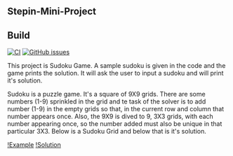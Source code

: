 ## Stepin-Mini-Project

## Build

[![CI](https://github.com/Roopesh16/Stepin-Mini-Project/actions/workflows/cppcheck.yml/badge.svg)](https://github.com/Roopesh16/Stepin-Mini-Project/actions/workflows/cppcheck.yml) [![GitHub issues](https://img.shields.io/github/issues/Roopesh16/Stepin-Mini-Project?style=plastic)](https://github.com/Roopesh16/Stepin-Mini-Project/issues) 


This project is Sudoku Game. A sample sudoku is given in the code and the game prints the solution. It will ask the user to input a sudoku and will print it's solution. 

Sudoku is a puzzle game. It's a square of 9X9 grids. There are some numbers (1-9) sprinkled in the grid and te task of the solver is to add number (1-9) in the empty grids so that, in the current row and column that number appears once. 
Also, the 9X9 is dived to 9, 3X3 grids, with each number appearing once, so the number added must also be unique in that particular 3X3. Below is a Sudoku Grid and below that is it's solution.

[!Example](https://github.com/Roopesh16/Stepin-Mini-Project/blob/main/7_Others/ex.png)
[!Solution](https://github.com/Roopesh16/Stepin-Mini-Project/blob/main/7_Others/sol.png)


